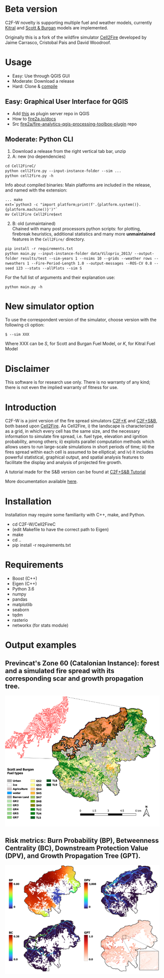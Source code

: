 #  Beta version
C2F-W novelty is supporting multiple fuel and weather models, currently [Kitral](https://github.com/fire2a/C2FK) and [Scott & Burgan](https://github.com/github.com/fire2a/C2FSB) models are implemented.

Originally this is a fork of the wildfire simulator [Cell2Fire](https://github.com/cell2fire/Cell2Fire/) developed by Jaime Carrasco, Cristobal Pais and David Woodroof.

# Usage
- Easy: Use through QGIS GUI
- Moderate: Download a release
- Hard: Clone & [compile](https://fire2a.github.io/docs/docs/Cell2Fire/README.html)

## Easy: Graphical User Interface for QGIS
- Add [this](https://fire2a.github.io/fire-analytics-qgis-processing-toolbox-plugin/plugins.xml) as plugin server repo in QGIS
- How to [fire2a.io/docs](https://fire2a.github.io/docs/)
- Src [fire2a/fire-analytics-qgis-processing-toolbox-plugin](https://github.com/fire2a/fire-analytics-qgis-processing-toolbox-plugin) repo

## Moderate: Python CLI 
1. Download a release from the right vertical tab bar, unzip
2. A: new (no dependencies)
```
cd Cell2FireC/
python cell2fire.py --input-instance-folder --sim ...
python cell2fire.py -h
```
Info about compiled binaries: Main platforms are included in the release, and named with the extension:
```
... make
ext=`python3 -c "import platform;print(f'.{platform.system()}.{platform.machine()}')"`
mv Cell2Fire Cell2Fire$ext
```


2. B: old (unmaintained)  
Chained with many post processors python scripts: for plotting, firebreak heuristics, additional statistics and many more __unmaintained__ features in the `Cell2Fire/` directory.
```
pip install -r requirements.txt
python main.py --input-instance-folder data/Vilopriu_2013/ --output-folder results/test --sim-years 1 --nsims 10 --grids --weather rows --nweathers 1 --Fire-Period-Length 1.0 --output-messages --ROS-CV 0.8 --seed 123 --stats --allPlots --sim S
```
For the full list of arguments and their explanation use:
```
python main.py -h
```

# New simulator option
To use the correspondent version of the simulator, choose version with the following cli option:
```
$ --sim XXX
```
Where XXX can be *S*, for Scott and Burgan Fuel Model, or *K*, for Kitral Fuel Model

# Disclaimer
This software is for research use only. There is no warranty of any kind; there is not even the implied warranty of fitness for use.

# Introduction
C2F-W is a joint version of the fire spread simulators [C2F+K](https://github.com/fire2a/C2FK) and [C2F+S&B](https://github.com/fire2a/C2FSB), both based upon [Cell2Fire](https://github.com/cell2fire/Cell2Fire). As Cell2Fire, i) the landscape is characterized as a grid, in which every cell has the same size, and the necessary information to simulate fire spread, i.e. fuel type, elevation and ignition probability, among others; ii) exploits parallel computation methods which allows users to run large-scale simulations in short periods of time; iii) the fires spread within each cell is assumed to be elliptical; and iv) it includes powerful statistical, graphical output, and spatial analysis features to facilitate the display and analysis of projected fire growth.

A tutorial made for the S&B version can be found at [C2F+S&B Tutorial](https://github.com/fire2a/C2FSB/blob/main/C2FS%26B_Tutorial.pdf)

More documentation available [here](https://fdobad.github.io/docs/).

# Installation
Installation may require some familiarity with C++, make, and Python.
* cd C2F-W/Cell2FireC
* (edit Makefile to have the correct path to Eigen)
* make
* cd .. 
* pip install -r requirements.txt

# Requirements
- Boost (C++)
- Eigen (C++)
- Python 3.6
- numpy
- pandas
- matplotlib
- seaborn
- tqdm
- rasterio
- networkx (for stats module)

# Output examples
## Previncat's Zone 60 (Catalonian Instance): forest and a simulated fire spread with its corresponding scar and growth propagation tree. 
![Example-Instance_Scar](output/example-scar.png)
## Risk metrics: Burn Probability (BP), Betweenness Centrality (BC), Downstream Protection Value (DPV), and Growth Propagation Tree (GPT). 
![Example-Risk_Metrics](output/example-metrics.png)
